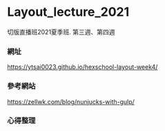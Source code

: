 # Layout_lecture_2021

切版直播班2021夏季班.  第三週、第四週

### 網址
https://ytsai0023.github.io/hexschool-layout-week4/

### 參考網站
https://zellwk.com/blog/nunjucks-with-gulp/



### 心得整理


